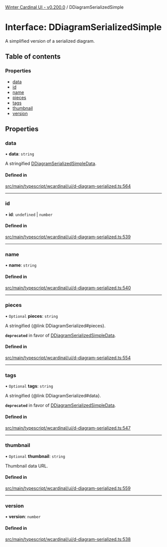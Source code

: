 [Winter Cardinal UI - v0.200.0](../index.md) / DDiagramSerializedSimple

# Interface: DDiagramSerializedSimple

A simplified version of a serialized diagram.

## Table of contents

### Properties

- [data](DDiagramSerializedSimple.md#data)
- [id](DDiagramSerializedSimple.md#id)
- [name](DDiagramSerializedSimple.md#name)
- [pieces](DDiagramSerializedSimple.md#pieces)
- [tags](DDiagramSerializedSimple.md#tags)
- [thumbnail](DDiagramSerializedSimple.md#thumbnail)
- [version](DDiagramSerializedSimple.md#version)

## Properties

### data

• **data**: `string`

A stringified [DDiagramSerializedSimpleData](../index.md#ddiagramserializedsimpledata).

#### Defined in

[src/main/typescript/wcardinal/ui/d-diagram-serialized.ts:564](https://github.com/winter-cardinal/winter-cardinal-ui/blob/v0.200.0/src/main/typescript/wcardinal/ui/d-diagram-serialized.ts#L564)

___

### id

• **id**: `undefined` \| `number`

#### Defined in

[src/main/typescript/wcardinal/ui/d-diagram-serialized.ts:539](https://github.com/winter-cardinal/winter-cardinal-ui/blob/v0.200.0/src/main/typescript/wcardinal/ui/d-diagram-serialized.ts#L539)

___

### name

• **name**: `string`

#### Defined in

[src/main/typescript/wcardinal/ui/d-diagram-serialized.ts:540](https://github.com/winter-cardinal/winter-cardinal-ui/blob/v0.200.0/src/main/typescript/wcardinal/ui/d-diagram-serialized.ts#L540)

___

### pieces

• `Optional` **pieces**: `string`

A stringified {@link DDiagramSerialized#pieces}.

**`deprecated`** in favor of [DDiagramSerializedSimpleData](../index.md#ddiagramserializedsimpledata).

#### Defined in

[src/main/typescript/wcardinal/ui/d-diagram-serialized.ts:554](https://github.com/winter-cardinal/winter-cardinal-ui/blob/v0.200.0/src/main/typescript/wcardinal/ui/d-diagram-serialized.ts#L554)

___

### tags

• `Optional` **tags**: `string`

A stringified {@link DDiagramSerialized#data}.

**`deprecated`** in favor of [DDiagramSerializedSimpleData](../index.md#ddiagramserializedsimpledata).

#### Defined in

[src/main/typescript/wcardinal/ui/d-diagram-serialized.ts:547](https://github.com/winter-cardinal/winter-cardinal-ui/blob/v0.200.0/src/main/typescript/wcardinal/ui/d-diagram-serialized.ts#L547)

___

### thumbnail

• `Optional` **thumbnail**: `string`

Thumbnail data URL.

#### Defined in

[src/main/typescript/wcardinal/ui/d-diagram-serialized.ts:559](https://github.com/winter-cardinal/winter-cardinal-ui/blob/v0.200.0/src/main/typescript/wcardinal/ui/d-diagram-serialized.ts#L559)

___

### version

• **version**: `number`

#### Defined in

[src/main/typescript/wcardinal/ui/d-diagram-serialized.ts:538](https://github.com/winter-cardinal/winter-cardinal-ui/blob/v0.200.0/src/main/typescript/wcardinal/ui/d-diagram-serialized.ts#L538)
